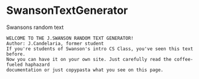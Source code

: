 # SwansonTextGenerator
Swansons random text

    WELCOME TO THE J.SWANSON RANDOM TEXT GENERATOR!
    Author: J.Candelaria, former student
    If you're students of Swanson's intro CS Class, you've seen this text before.
    Now you can have it on your own site. Just carefully read the coffee-fueled haphazard
    documentation or just copypasta what you see on this page.
